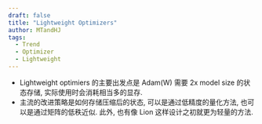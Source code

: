```yaml
---
draft: false
title: "Lightweight Optimizers"
author: MTandHJ
tags:
  - Trend
  - Optimizer
  - Lightweight
---
```


- Lightweight optimiers 的主要出发点是 Adam(W) 需要 2x model size 的状态存储, 实际使用时会消耗相当多的显存.
- 主流的改进策略是如何存储压缩后的状态, 可以是通过低精度的量化方法, 也可以是通过矩阵的低秩近似. 此外, 也有像 Lion 这样设计之初就更为轻量的方法.

<!-- 使用更高效的CSS加载方式 -->
<link rel="stylesheet" href="/css/timeline.css">

<div id="timeline">
  <!-- 时间线将由 JavaScript 自动生成 -->
</div>

<script>
// 时间线数据
window.timelineData = [

  {
    "date": "2024-12-27",
    "title": "Deepseek-v3",
    "description": "在大规模训练中采用了 BF16 的优化器",
    "paperUrl": "https://arxiv.org/abs/2412.19437",
    "imageUrl": "https://raw.githubusercontent.com/MTandHJ/blog_source/master/images/20250703163736.png",
    "importance": "seminal"
  },

  {
    "date": "2024-07-11",
    "title": "Q-GaLore",
    "description": "对 GaLore 进一步施加低精度量化",
    "paperUrl": "/posts/q-galore/",
    "imageUrl": "https://raw.githubusercontent.com/MTandHJ/blog_source/master/images/20250507105629.png",
    "importance": "emmm"
  },

  {
    "date": "2024-06-24",
    "title": "Adam-Mini",
    "description": "发现 block-wise adaptive learning rate 的优势",
    "paperUrl": "https://arxiv.org/abs/2406.16793",
    "imageUrl": "https://raw.githubusercontent.com/MTandHJ/blog_source/master/images/20250703163935.png",
    "importance": "novel"
  },

  {
    "date": "2024-05-24",
    "title": "MicroAdam",
    "description": "通过梯度稀疏化以及 error compensation 实现轻量的优化器",
    "paperUrl": "/posts/microadam/",
    "imageUrl": "https://raw.githubusercontent.com/MTandHJ/blog_source/master/images/20250507173052.png",
    "importance": "emmm"
  },

  {
    "date": "2024-04-03",
    "title": "BAdam",
    "description": "Block corrdinate descent 来节约显存开销",
    "paperUrl": "https://arxiv.org/abs/2404.02827",
    "imageUrl": "https://raw.githubusercontent.com/MTandHJ/blog_source/master/images/20250703164123.png",
    "importance": "emmm"
  },

  {
    "date": "2024-03-06",
    "title": "GaLore",
    "description": "Low-rank state, 理论上等价于 LoRA",
    "paperUrl": "/posts/galore/",
    "imageUrl": "https://raw.githubusercontent.com/MTandHJ/blog_source/master/images/20250507104959.png",
    "importance": "novel"
  },

  {
    "date": "2023-09-04",
    "title": "4-bit Optimizer",
    "description": "Dynamic Exponent/Linear+",
    "paperUrl": "https://arxiv.org/abs/2309.01507",
    "imageUrl": "https://raw.githubusercontent.com/MTandHJ/blog_source/master/images/20250703164238.png",
    "importance": "novel"
  },

  {
    "date": "2023-02-13",
    "title": "Lion",
    "description": "符号梯度更新",
    "paperUrl": "https://arxiv.org/abs/2302.06675",
    "imageUrl": "https://raw.githubusercontent.com/MTandHJ/blog_source/master/images/20250703164446.png",
    "importance": "seminal"
  },

  {
    "date": "2021-10-06",
    "title": "8-bit Optimizer",
    "description": "Block-wise Dynamic Exponent quantization",
    "paperUrl": "https://arxiv.org/abs/2110.02861",
    "imageUrl": "https://raw.githubusercontent.com/MTandHJ/blog_source/master/images/20250703164519.png",
    "importance": "seminal"
  },

  {
    "date": "2021-02-04",
    "title": "1-bit Adam",
    "description": "本质上是 Adam 预训练 + 1-bit SGD",
    "paperUrl": "/posts/1-bit-adam/",
    "imageUrl": "https://raw.githubusercontent.com/MTandHJ/blog_source/master/images/20250507172614.png",
    "importance": "emmm"
  },

  {
    "date": "2019-01-30",
    "title": "SM3",
    "description": "同一集合的状态共享 (集合可以是行和列的形式) ",
    "paperUrl": "https://arxiv.org/abs/1901.11150",
    "imageUrl": "https://raw.githubusercontent.com/MTandHJ/blog_source/master/images/20250703164642.png",
    "importance": "novel"
  },

  {
    "date": "2018-04-11",
    "title": "Adafactor",
    "description": "row-wise, col-wise 的二阶状态, 以及一些自适应的改进",
    "paperUrl": "https://arxiv.org/abs/1804.04235",
    "imageUrl": "https://raw.githubusercontent.com/MTandHJ/blog_source/master/images/20250703164731.png",
    "importance": "seminal"
  },

  {
    "date": "2014-01-01",
    "title": "1-bit SGD",
    "description": "将误差补偿用于梯度的 allreduce, 减小通信代价",
    "paperUrl": "/posts/1-bit-adam/",
    "imageUrl": "https://raw.githubusercontent.com/MTandHJ/blog_source/master/images/20250507172614.png",
    "importance": "seminal"
  },

];
</script>

<script src="/js/timeline.js"></script>